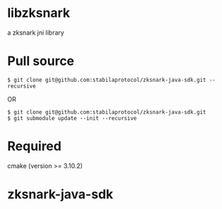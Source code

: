 # libzksnark
a zksnark jni library

# Pull source
```
$ git clone git@github.com:stabilaprotocol/zksnark-java-sdk.git --recursive
```
OR
```
$ git clone git@github.com:stabilaprotocol/zksnark-java-sdk.git
$ git submodule update --init --recursive
```

# Required

cmake (version >= 3.10.2)
# zksnark-java-sdk
